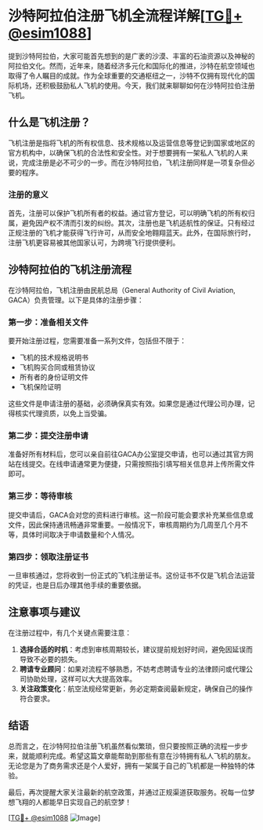 # 沙特阿拉伯注册飞机全流程详解[[TG💪+ @esim1088](https://t.me/s/esim1088)]

提到沙特阿拉伯，大家可能首先想到的是广袤的沙漠、丰富的石油资源以及神秘的阿拉伯文化。然而，近年来，随着经济多元化和国际化的推进，沙特在航空领域也取得了令人瞩目的成就。作为全球重要的交通枢纽之一，沙特不仅拥有现代化的国际机场，还积极鼓励私人飞机的使用。今天，我们就来聊聊如何在沙特阿拉伯注册飞机。

## 什么是飞机注册？

飞机注册是指将飞机的所有权信息、技术规格以及运营信息等登记到国家或地区的官方机构中，以确保飞机的合法性和安全性。对于想要拥有一架私人飞机的人来说，完成注册是必不可少的一步。而在沙特阿拉伯，飞机注册同样是一项复杂但必要的程序。

### 注册的意义

首先，注册可以保护飞机所有者的权益。通过官方登记，可以明确飞机的所有权归属，避免因产权不清而引发的纠纷。其次，注册也是飞机适航性的保证。只有经过正规注册的飞机才能获得飞行许可，从而安全地翱翔蓝天。此外，在国际旅行时，注册飞机更容易被其他国家认可，为跨境飞行提供便利。

## 沙特阿拉伯的飞机注册流程

在沙特阿拉伯，飞机注册由民航总局（General Authority of Civil Aviation, GACA）负责管理。以下是具体的注册步骤：

### 第一步：准备相关文件

要开始注册过程，您需要准备一系列文件，包括但不限于：

- 飞机的技术规格说明书
- 飞机购买合同或租赁协议
- 所有者的身份证明文件
- 飞机保险证明

这些文件是申请注册的基础，必须确保真实有效。如果您是通过代理公司办理，记得核实代理资质，以免上当受骗。

### 第二步：提交注册申请

准备好所有材料后，您可以亲自前往GACA办公室提交申请，也可以通过其官方网站在线提交。在线申请通常更为便捷，只需按照指引填写相关信息并上传所需文件即可。

### 第三步：等待审核

提交申请后，GACA会对您的资料进行审核。这一阶段可能会要求补充某些信息或文件，因此保持通讯畅通非常重要。一般情况下，审核周期约为几周至几个月不等，具体时间取决于申请数量和个人情况。

### 第四步：领取注册证书

一旦审核通过，您将收到一份正式的飞机注册证书。这份证书不仅是飞机合法运营的凭证，也是日后办理其他手续的重要依据。

## 注意事项与建议

在注册过程中，有几个关键点需要注意：

1. **选择合适的时机**：考虑到审核周期较长，建议提前规划好时间，避免因延误而导致不必要的损失。
2. **聘请专业顾问**：如果对流程不够熟悉，不妨考虑聘请专业的法律顾问或代理公司协助处理，这样可以大大提高效率。
3. **关注政策变化**：航空法规经常更新，务必定期查阅最新规定，确保自己的操作符合要求。

## 结语

总而言之，在沙特阿拉伯注册飞机虽然看似繁琐，但只要按照正确的流程一步步来，就能顺利完成。希望这篇文章能帮助到那些有意在沙特拥有私人飞机的朋友。无论您是为了商务需求还是个人爱好，拥有一架属于自己的飞机都是一种独特的体验。

最后，再次提醒大家关注最新的航空政策，并通过正规渠道获取服务。祝每一位梦想飞翔的人都能早日实现自己的航空梦！

[[TG💪+ @esim1088](https://t.me/s/esim1088) ![Image](https://i.postimg.cc/4NQfJmqS/Snipaste-2025-05-13-00-14-12.png)]